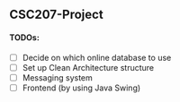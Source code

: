 ## CSC207-Project

#### TODOs:
- [ ] Decide on which online database to use
- [ ] Set up Clean Architecture structure
- [ ] Messaging system
- [ ] Frontend (by using Java Swing)
